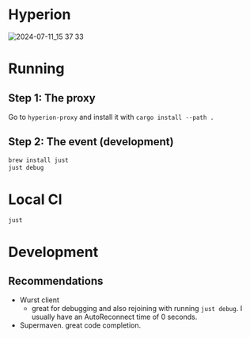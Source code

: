 # Hyperion

![2024-07-11_15 37 33](https://github.com/user-attachments/assets/1d058da7-52fa-49e1-9d1e-4c368f3d623f)


# Running

## Step 1: The proxy

Go to `hyperion-proxy` and install it with `cargo install --path .`

## Step 2: The event (development)
```bash
brew install just
just debug
```

# Local CI

```
just
```

# Development

## Recommendations

- Wurst client
  - great for debugging and also rejoining with running `just debug`. I usually have an AutoReconnect time of 0 seconds.
- Supermaven. great code completion.
